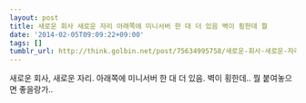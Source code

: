 ```yaml
---
layout: post
title: 새로운 회사 새로운 자리 아래쪽에 미니서버 한 대 더 있음 벽이 횡한데 뭘
date: '2014-02-05T09:09:22+09:00'
tags: []
tumblr_url: http://think.golbin.net/post/75634995758/새로운-회사-새로운-자리-아래쪽에-미니서버-한-대-더-있음-벽이-횡한데-뭘
---
```

새로운 회사, 새로운 자리. 아래쪽에 미니서버 한 대 더 있음. 벽이 횡한데.. 뭘 붙여놓으면 좋을랑가..
